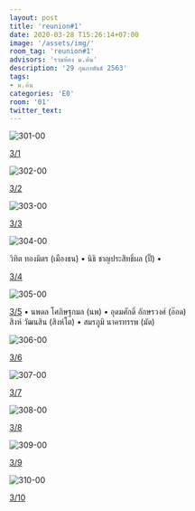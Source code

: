 ```yaml
---
layout: post
title: 'reunion#1'
date: 2020-03-28 T15:26:14+07:00
image: '/assets/img/'
room_tag: 'reunion#1'
advisors: 'รวมห้อง ม.ต้น'
description: '29 กุมภาพันธ์ 2563'
tags:
- ม.ต้น
categories: 'E0'
room: '01'
twitter_text:
---
```

![301-00](https://res.cloudinary.com/dbruw74ms/image/upload/l_text:Athiti_50:3%252F1,g_south_west,x_30,y_30,co_rgb:ffe4e160/r_8,c_fit,w_760/v1585476491/2020-02-29-301_a1xe6g.png)

<div class="tags">
  <a href="{{ 'a-301' | relative_url }}">3/1</a>
</div>

![302-00](https://res.cloudinary.com/dbruw74ms/image/upload/l_text:Athiti_50:3%252F2,g_south_west,x_30,y_30,co_rgb:ffe4e160/r_8,c_fit,w_760/v1585476480/2020-02-29-302_sowrtq.png)

<div class="tags">
  <a href="{{ '302' | relative_url }}">3/2</a>
</div>

![303-00](https://res.cloudinary.com/dbruw74ms/image/upload/l_text:Athiti_50:3%252F3,g_south_west,x_30,y_30,co_rgb:ffe4e160/r_8,c_fit,w_760/v1585476469/2020-02-29-303_cwpqlj.png)

<div class="tags">
  <a href="{{ 'b-303' | relative_url }}">3/3</a>
</div>

![304-00](https://res.cloudinary.com/dbruw74ms/image/upload/l_text:Athiti_50:3%252F4,g_south_west,x_30,y_30,co_rgb:ffe4e160/r_8,c_fit,w_760/v1585476459/2020-02-29-304_l6illj.png)

วิทิต ทองมิตร (เมืองธน) • นิธิ ชาญประสิทธิ์ผล (ปิ๊) •

<div class="tags">
  <a href="{{ 'a-304' | relative_url }}">3/4</a>
</div>

![305-00](https://res.cloudinary.com/dbruw74ms/image/upload/l_text:Athiti_30:3%252F5,g_north_west,x_20,y_700,co_rgb:ffe4e160/r_8,c_fill,g_faces,h_507,w_760/v1585372320/2020-02-29-305_zic8fq.png)
<div class="tags">
<a href="{{ '305' | relative_url }}">3/5</a> • นพดล โศภิษฐกมล (นพ) • อุดมศักดิ์ อักษรวงศ์ (อ๊อด)
</div>
สิงห์ วัฒนสิน (สิงห์โต) • สมรภูมิ นาครทรรพ (มัด)


![306-00](https://res.cloudinary.com/dbruw74ms/image/upload/l_text:Athiti_50:3%252F6,g_south_west,x_30,y_30,co_rgb:ffe4e160/r_8,c_fit,w_760/v1585476448/2020-02-29-306_scx9cq.png)

<div class="tags">
  <a href="{{ 'a-306' | relative_url }}">3/6</a>
</div>

![307-00](https://res.cloudinary.com/dbruw74ms/image/upload/l_text:Athiti_50:3%252F7,g_south_west,x_30,y_30,co_rgb:ffe4e160/r_8,c_fit,w_760/v1585476440/2020-02-29-307_tnadtz.png)

<div class="tags">
  <a href="{{ '307' | relative_url }}">3/7</a>
</div>

![308-00](https://res.cloudinary.com/dbruw74ms/image/upload/l_text:Athiti_50:3%252F8,g_south_west,x_30,y_30,co_rgb:ffe4e160/r_8,c_fit,w_760/v1585476429/2020-02-29-308_rbbafi.png)

<div class="tags">
  <a href="{{ '308' | relative_url }}">3/8</a>
</div>

![309-00](https://res.cloudinary.com/dbruw74ms/image/upload/l_text:Athiti_50:3%252F9,g_south_west,x_30,y_30,co_rgb:ffe4e160/r_8,c_fit,w_760/v1585476419/2020-02-29-309_o71ni3.png)

<div class="tags">
  <a href="{{ '309' | relative_url }}">3/9</a>
</div>

![310-00](https://res.cloudinary.com/dbruw74ms/image/upload/l_text:Athiti_50:3%252F10,g_south_west,x_30,y_30,co_rgb:ffe4e160/r_8,c_fit,w_760/v1585476366/2020-02-29-310_jqyuoh.png)

<div class="tags">
  <a href="{{ 'd-310' | relative_url }}">3/10</a>
</div>
